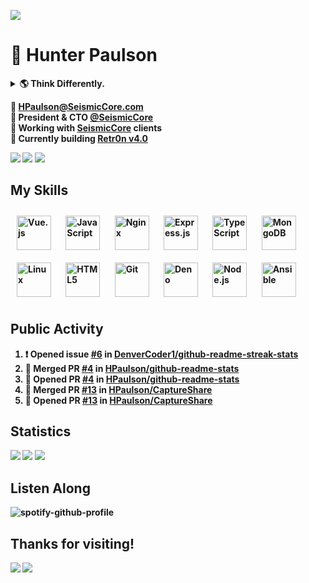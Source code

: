 ![](https://cdn.seismiccore.com/awl.jpg)

# 👋 Hunter Paulson  
<details>
<summary> <b>🌎 Think Differently.<b></summary>
<br>
<a href="http://www.youtube.com/watch?v=cpzvwkR1RYU"><img src="https://cdn.seismiccore.com/TGO.jpg"></a>
</details>

📧 **[HPaulson@SeismicCore.com](mailto:hpaulson@SeismicCore.com)**  
💼 President & CTO **[@SeismicCore](https://github.com/SeismicCore)**  
🤝 Working with **[SeismicCore](https://SeismicCore.com)** clients  
🔭 Currently building **[Retr0n v4.0](https://seismiccore.com/retr0n)**

<p align="left">
  <img src="https://img.shields.io/badge/System-Ubuntu%2020.04-informational?style=flat&logo=linux&style=for-the-badge" />
  <img src="https://img.shields.io/badge/Editor-VSCode-informational?style=flat&logo=visual-studio-code&style=for-the-badge&logoColor=blue" />
  <img src="https://komarev.com/ghpvc/?username=hpaulson&label=Visitors&style=flat" />
</p>

## My Skills
<p align="left">  
<img align="center" style="margin: 10px" src="https://profilinator.rishav.dev/skills-assets/vuejs-original-wordmark.svg" alt="Vue.js" height="55" />      
<img align="center" style="margin: 10px" src="https://profilinator.rishav.dev/skills-assets/javascript-original.svg" alt="JavaScript" height="55" />    
<img align="center" style="margin: 10px" src="https://profilinator.rishav.dev/skills-assets/nginx-original.svg" alt="Nginx" height="55" />  
<img align="center" style="margin: 10px" src="https://profilinator.rishav.dev/skills-assets/express-original-wordmark.svg" alt="Express.js" height="55" />  
<img align="center" style="margin: 10px" src="https://profilinator.rishav.dev/skills-assets/typescript-original.svg" alt="TypeScript" height="55" />  
<img align="center" style="margin: 10px" src="https://profilinator.rishav.dev/skills-assets/mongodb-original-wordmark.svg" alt="MongoDB" height="55" /> 
<img align="center" style="margin: 10px" src="https://profilinator.rishav.dev/skills-assets/linux-original.svg" alt="Linux" height="55" />  
<img align="center" style="margin: 10px" src="https://profilinator.rishav.dev/skills-assets/html5-original-wordmark.svg" alt="HTML5" height="55" />  
<img align="center" style="margin: 10px" src="https://profilinator.rishav.dev/skills-assets/git-scm-icon.svg" alt="Git" height="55" />  
<img align="center" style="margin: 10px" src="https://profilinator.rishav.dev/skills-assets/deno.svg" alt="Deno" height="55" />  
<img align="center" style="margin: 10px" src="https://profilinator.rishav.dev/skills-assets/nodejs-original-wordmark.svg" alt="Node.js" height="55" />  
<img align="center" style="margin: 10px" src="https://profilinator.rishav.dev/skills-assets/ansible.png" alt="Ansible" height="55" />  
</p>  


## Public Activity
<!--START_SECTION:activity-->
1. ❗️ Opened issue [#6](https://github.com/DenverCoder1/github-readme-streak-stats/issues/6) in [DenverCoder1/github-readme-streak-stats](https://github.com/DenverCoder1/github-readme-streak-stats)
2. 🎉 Merged PR [#4](https://github.com/HPaulson/github-readme-stats/pull/4) in [HPaulson/github-readme-stats](https://github.com/HPaulson/github-readme-stats)
3. 💪 Opened PR [#4](https://github.com/HPaulson/github-readme-stats/pull/4) in [HPaulson/github-readme-stats](https://github.com/HPaulson/github-readme-stats)
4. 🎉 Merged PR [#13](https://github.com/HPaulson/CaptureShare/pull/13) in [HPaulson/CaptureShare](https://github.com/HPaulson/CaptureShare)
5. 💪 Opened PR [#13](https://github.com/HPaulson/CaptureShare/pull/13) in [HPaulson/CaptureShare](https://github.com/HPaulson/CaptureShare)
<!--END_SECTION:activity-->

## Statistics
![](https://github-readme-stats.vercel.app/api?username=HPaulson&show_icons=true&count_private=true&hide_border=true?count_private=true&show_border=false&include_all_commits=true&theme=tokyonight)
![](https://api.hpaulson.smc.wtf/api/wakatime/?username=HPaulson&layout=compact&hide_border=true&theme=tokyonight)
![](https://github-readme-streak-stats.herokuapp.com/?user=hpaulson&theme=tokyonight)


## Listen Along
![spotify-github-profile](https://spotify-github-profile.vercel.app/api/view?uid=ys0l6wuhmcwstj71cegoht8qy&cover_image=false&theme=default)

## Thanks for visiting!
![](https://raw.githubusercontent.com/BrunnerLivio/brunnerlivio/master/images/marquee.svg)
![](https://hit.yhype.me/github/profile?user_id=47159695)
